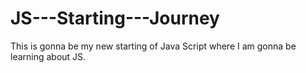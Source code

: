 # JS---Starting---Journey
This is gonna be my new starting of Java Script where I am gonna be learning about JS.
